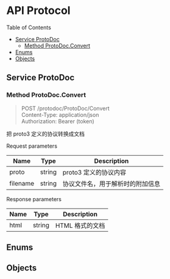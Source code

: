 # API Protocol

Table of Contents

* [Service ProtoDoc](#service-protodoc)
    * [Method ProtoDoc.Convert](#method-protodocconvert)
* [Enums](#enums)
* [Objects](#objects)




## Service ProtoDoc



### Method ProtoDoc.Convert

> POST /protodoc/ProtoDoc/Convert <br/>
> Content-Type: application/json <br/>
> Authorization: Bearer (token) <br/>

把 proto3 定义的协议转换成文档

Request parameters

|   Name    |   Type    |  Description |
| --------- | --------- | ------------ |
| proto | string | proto3 定义的协议内容 |
| filename | string | 协议文件名，用于解析时的附加信息 |

Response parameters

|   Name    |   Type    |  Description |
| --------- | --------- | ------------ |
| html | string | HTML 格式的文档 |





## Enums

## Objects
